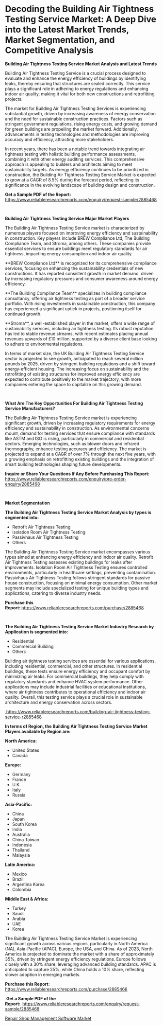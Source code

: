 <p><h1>Decoding the Building Air Tightness Testing Service Market: A Deep Dive into the Latest Market Trends, Market Segmentation, and Competitive Analysis</h1></p><p><strong>Building Air Tightness Testing Service Market Analysis and Latest Trends</strong></p>
<p><p>Building Air Tightness Testing Service is a crucial process designed to evaluate and enhance the energy efficiency of buildings by identifying leaks, thereby ensuring that structures are sealed correctly. This service plays a significant role in adhering to energy regulations and enhancing indoor air quality, making it vital for both new constructions and retrofitting projects.</p><p>The market for Building Air Tightness Testing Services is experiencing substantial growth, driven by increasing awareness of energy conservation and the need for sustainable construction practices. Factors such as stringent government regulations, rising energy costs, and growing demand for green buildings are propelling the market forward. Additionally, advancements in testing technologies and methodologies are improving accuracy and efficiency, attracting more stakeholders.</p><p>In recent years, there has been a notable trend towards integrating air tightness testing with holistic building performance assessments, combining it with other energy auditing services. This comprehensive approach is appealing to builders and architects aiming to meet sustainability targets. As energy efficiency continues to be prioritized in construction, the Building Air Tightness Testing Service Market is expected to grow at a CAGR of 8.5% during the forecast period, reflecting its significance in the evolving landscape of building design and construction.</p></p>
<p><strong>Get a Sample PDF of the Report:&nbsp;</strong> <a href="https://www.reliableresearchreports.com/enquiry/request-sample/2885468?utm_campaign=3325&utm_medium=2&utm_source=Github&utm_content=ia&utm_term=13032025&utm_id=building-air-tightness-testing-service">https://www.reliableresearchreports.com/enquiry/request-sample/2885468</a></p>
<p>&nbsp;</p>
<p><strong>Building Air Tightness Testing Service Major Market Players</strong></p>
<p><p>The Building Air Tightness Testing Service market is characterized by numerous players focused on improving energy efficiency and sustainability in construction. Key players include BREW Compliance Ltd, The Building Compliance Team, and Stroma, among others. These companies provide essential services to ensure buildings meet regulatory standards for air tightness, impacting energy consumption and indoor air quality.</p><p>**BREW Compliance Ltd** is recognized for its comprehensive compliance services, focusing on enhancing the sustainability credentials of new constructions. It has reported consistent growth in market demand, driven by increasing regulatory pressures and consumer awareness around energy efficiency.</p><p>**The Building Compliance Team** specializes in building compliance consultancy, offering air tightness testing as part of a broader service portfolio. With rising investments in sustainable construction, this company has experienced a significant uptick in projects, positioning itself for continued growth.</p><p>**Stroma**, a well-established player in the market, offers a wide range of sustainability services, including air tightness testing. Its robust reputation has led to stable revenue streams, with recent estimates placing annual revenues upwards of £10 million, supported by a diverse client base looking to adhere to environmental regulations.</p><p>In terms of market size, the UK Building Air Tightness Testing Service sector is projected to see growth, anticipated to reach several million pounds by 2025, driven by stringent building regulations and a shift toward energy-efficient housing. The increasing focus on sustainability and the retrofitting of existing structures for improved energy efficiency are expected to contribute positively to the market trajectory, with more companies entering the space to capitalize on this growing demand.</p></p>
<p>&nbsp;</p>
<p><strong>What Are The Key Opportunities For Building Air Tightness Testing Service Manufacturers?</strong></p>
<p><p>The Building Air Tightness Testing Service market is experiencing significant growth, driven by increasing regulatory requirements for energy efficiency and sustainability in construction. As environmental concerns mount, demand for testing services that ensure compliance with standards like ASTM and ISO is rising, particularly in commercial and residential sectors. Emerging technologies, such as blower doors and infrared thermography, enhance testing accuracy and efficiency. The market is projected to expand at a CAGR of over 7% through the next five years, with a growing emphasis on retrofitting existing buildings and the integration of smart building technologies shaping future developments.</p></p>
<p><strong>Inquire or Share Your Questions If Any Before Purchasing This Report:</strong> <a href="https://www.reliableresearchreports.com/enquiry/pre-order-enquiry/2885468?utm_campaign=3325&utm_medium=2&utm_source=Github&utm_content=ia&utm_term=13032025&utm_id=building-air-tightness-testing-service">https://www.reliableresearchreports.com/enquiry/pre-order-enquiry/2885468</a></p>
<p>&nbsp;</p>
<p><strong>Market Segmentation</strong></p>
<p><strong>The Building Air Tightness Testing Service Market Analysis by types is segmented into:</strong></p>
<p><ul><li>Retrofit Air Tightness Testing</li><li>Isolation Room Air Tightness Testing</li><li>Passivhaus Air Tightness Testing</li><li>Others</li></ul></p>
<p><p>The Building Air Tightness Testing Service market encompasses various types aimed at enhancing energy efficiency and indoor air quality. Retrofit Air Tightness Testing assesses existing buildings for leaks after improvements. Isolation Room Air Tightness Testing ensures controlled environments, particularly in healthcare settings, preventing contamination. Passivhaus Air Tightness Testing follows stringent standards for passive house construction, focusing on minimal energy consumption. Other market segments may include specialized testing for unique building types and applications, catering to diverse industry needs.</p></p>
<p><strong>Purchase this Report:&nbsp;</strong><a href="https://www.reliableresearchreports.com/purchase/2885468?utm_campaign=3325&utm_medium=2&utm_source=Github&utm_content=ia&utm_term=13032025&utm_id=building-air-tightness-testing-service">https://www.reliableresearchreports.com/purchase/2885468</a></p>
<p>&nbsp;</p>
<p><strong>The Building Air Tightness Testing Service Market Industry Research by Application is segmented into:</strong></p>
<p><ul><li>Residential</li><li>Commercial Building</li><li>Others</li></ul></p>
<p><p>Building air tightness testing services are essential for various applications, including residential, commercial, and other structures. In residential buildings, these tests ensure energy efficiency and occupant comfort by minimizing air leaks. For commercial buildings, they help comply with regulatory standards and enhance HVAC system performance. Other applications may include industrial facilities or educational institutions, where air tightness contributes to operational efficiency and indoor air quality. Overall, this testing service plays a crucial role in sustainable architecture and energy conservation across sectors.</p></p>
<p><a href="https://www.reliableresearchreports.com/building-air-tightness-testing-service-r2885468?utm_campaign=3325&utm_medium=2&utm_source=Github&utm_content=ia&utm_term=13032025&utm_id=building-air-tightness-testing-service">&nbsp;https://www.reliableresearchreports.com/building-air-tightness-testing-service-r2885468</a></p>
<p><strong>In terms of Region, the Building Air Tightness Testing Service Market Players available by Region are:</strong></p>
<p>
    <p> <strong> North America: </strong>
        <ul>
            <li>United States</li>
            <li>Canada</li>
        </ul>
        </p> 
    <p> <strong> Europe: </strong>
        <ul>
            <li>Germany</li>
            <li>France</li>
            <li>U.K.</li>
            <li>Italy</li>
            <li>Russia</li>
        </ul>
        </p> 
    <p> <strong> Asia-Pacific: </strong>
        <ul>
            <li>China</li>
            <li>Japan</li>
            <li>South Korea</li>
            <li>India</li>
            <li>Australia</li>
            <li>China Taiwan</li>
            <li>Indonesia</li>
            <li>Thailand</li>
            <li>Malaysia</li>
        </ul>
        </p> 
    <p> <strong> Latin America: </strong>
        <ul>
            <li>Mexico</li>
            <li>Brazil</li>
            <li>Argentina Korea</li>
            <li>Colombia</li>
        </ul>
        </p> 
    <p> <strong> Middle East & Africa: </strong>
        <ul>
            <li>Turkey</li>
            <li>Saudi</li>
            <li>Arabia</li>
            <li>UAE</li>
            <li>Korea</li>
        </ul>
    </p>
    </p>
<p><p>The Building Air Tightness Testing Service Market is experiencing significant growth across various regions, particularly in North America (NA), Asia-Pacific (APAC), Europe, the USA, and China. As of 2023, North America is projected to dominate the market with a share of approximately 35%, driven by stringent energy efficiency regulations. Europe follows closely with a 30% share, leveraging advanced building standards. APAC is anticipated to capture 25%, while China holds a 10% share, reflecting slower adoption in emerging markets.</p></p>
<p><strong>Purchase this Report: </strong><a href="https://www.reliableresearchreports.com/purchase/2885468?utm_campaign=3325&utm_medium=2&utm_source=Github&utm_content=ia&utm_term=13032025&utm_id=building-air-tightness-testing-service">https://www.reliableresearchreports.com/purchase/2885468</a></p>
<p>&nbsp;<strong>Get a Sample PDF of the Report:&nbsp;&nbsp;</strong><a href="https://www.reliableresearchreports.com/enquiry/request-sample/2885468?utm_campaign=3325&utm_medium=2&utm_source=Github&utm_content=ia&utm_term=13032025&utm_id=building-air-tightness-testing-service">https://www.reliableresearchreports.com/enquiry/request-sample/2885468</a></p>
<p><strong></strong></p>
<p><p><a href="https://github.com/anggigpps/Market-Research-Report-List-1/blob/main/repair-shop-management-software-market.md?utm_campaign=3325&utm_medium=2&utm_source=Github&utm_content=ia&utm_term=13032025&utm_id=building-air-tightness-testing-service">Repair Shop Management Software Market</a></p></p>